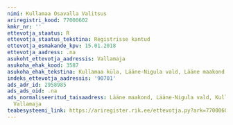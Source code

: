 ```yaml
---
nimi: Kullamaa Osavalla Valitsus
ariregistri_kood: 77000602
kmkr_nr: ''
ettevotja_staatus: R
ettevotja_staatus_tekstina: Registrisse kantud
ettevotja_esmakande_kpv: 15.01.2018
ettevotja_aadress: .na
asukoht_ettevotja_aadressis: Vallamaja
asukoha_ehak_kood: 3587
asukoha_ehak_tekstina: Kullamaa küla, Lääne-Nigula vald, Lääne maakond
indeks_ettevotja_aadressis: '90701'
ads_adr_id: 2958985
ads_ads_oid: .na
ads_normaliseeritud_taisaadress: Lääne maakond, Lääne-Nigula vald, Kullamaa küla,
  Vallamaja
teabesysteemi_link: https://ariregister.rik.ee/ettevotja.py?ark=77000602&ref=rekvisiidid
---
```

